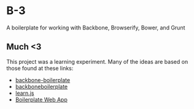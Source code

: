 B-3
=====================================

A boilerplate for working with Backbone, Browserify, Bower, and Grunt

## Much <3

This project was a learning experiment. Many of the ideas are based on those found at these links:

- [backbone-boilerplate](https://github.com/backbone-boilerplate/backbone-boilerplate)
- [backboneboilerplate](https://github.com/thomasdavis/backboneboilerplate)
- [learn.js](http://learnjs.io/)
- [Boilerplate Web App](http://kroltech.com/2013/12/boilerplate-web-app-using-backbone-js-expressjs-node-js-mongodb/)
